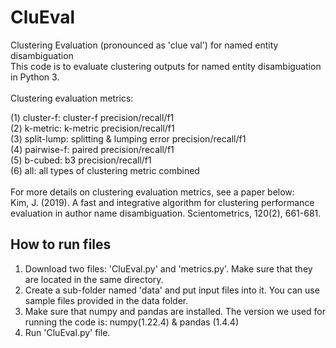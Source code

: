 # CluEval
Clustering Evaluation (pronounced as 'clue val') for named entity disambiguation  <br />
This code is to evaluate clustering outputs for named entity disambiguation in Python 3. <br />
<br />
Clustering evaluation metrics: <br/>

(1) cluster-f: cluster-f precision/recall/f1 <br />
(2) k-metric: k-metric precision/recall/f1 <br />
(3) split-lump: splitting & lumping error precision/recall/f1 <br />
(4) pairwise-f: paired precision/recall/f1 <br />
(5) b-cubed: b3 precision/recall/f1 <br />
(6) all: all types of clustering metric combined <br />
<br />
For more details on clustering evaluation metrics, see a paper below: <br />
Kim, J. (2019). A fast and integrative algorithm for clustering performance evaluation
    in author name disambiguation. Scientometrics, 120(2), 661-681. 
<br />    
## How to run files
1. Download two files: 'CluEval.py' and 'metrics.py'. Make sure that they are located in the same directory. <br />
2. Create a sub-folder named 'data' and put input files into it. You can use sample files provided in the data folder. <br/>
3. Make sure that numpy and pandas are installed. The version we used for running the code is: numpy(1.22.4) & pandas (1.4.4)
4. Run 'CluEval.py' file. <br />

